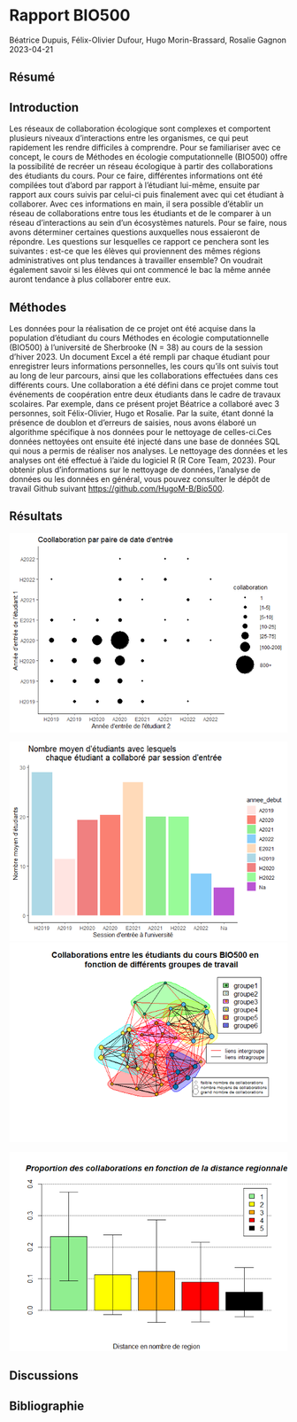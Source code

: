 Rapport BIO500
================
Béatrice Dupuis, Félix-Olivier Dufour, Hugo Morin-Brassard, Rosalie
Gagnon <br>
2023-04-21

## Résumé

## Introduction

Les réseaux de collaboration écologique sont complexes et comportent
plusieurs niveaux d’interactions entre les organismes, ce qui peut
rapidement les rendre difficiles à comprendre. Pour se familiariser avec
ce concept, le cours de Méthodes en écologie computationnelle (BIO500)
offre la possibilité de recréer un réseau écologique à partir des
collaborations des étudiants du cours. Pour ce faire, différentes
informations ont été compilées tout d’abord par rapport à l’étudiant
lui-même, ensuite par rapport aux cours suivis par celui-ci puis
finalement avec qui cet étudiant à collaborer. Avec ces informations en
main, il sera possible d’établir un réseau de collaborations entre tous
les étudiants et de le comparer à un réseau d’interactions au sein d’un
écosystèmes naturels. Pour se faire, nous avons déterminer certaines
questions auxquelles nous essaieront de répondre. Les questions sur
lesquelles ce rapport ce penchera sont les suivantes : est-ce que les
élèves qui proviennent des mêmes régions administratives ont plus
tendances à travailler ensemble? On voudrait également savoir si les
élèves qui ont commencé le bac la même année auront tendance à plus
collaborer entre eux.

## Méthodes

Les données pour la réalisation de ce projet ont été acquise dans la
population d’étudiant du cours Méthodes en écologie computationnelle
(BIO500) à l’université de Sherbrooke (N = 38) au cours de la session
d’hiver 2023. Un document Excel a été rempli par chaque étudiant pour
enregistrer leurs informations personnelles, les cours qu’ils ont suivis
tout au long de leur parcours, ainsi que les collaborations effectuées
dans ces différents cours. Une collaboration a été défini dans ce projet
comme tout événements de coopération entre deux étudiants dans le cadre
de travaux scolaires. Par exemple, dans ce présent projet Béatrice a
collaboré avec 3 personnes, soit Félix-Olivier, Hugo et Rosalie. Par la
suite, étant donné la présence de doublon et d’erreurs de saisies, nous
avons élaboré un algorithme spécifique à nos données pour le nettoyage
de celles-ci.Ces données nettoyées ont ensuite été injecté dans une base
de données SQL qui nous a permis de réaliser nos analyses. Le nettoyage
des données et les analyses ont été effectué à l’aide du logiciel R (R
Core Team, 2023). Pour obtenir plus d’informations sur le nettoyage de
données, l’analyse de données ou les données en général, vous pouvez
consulter le dépôt de travail Github suivant
<https://github.com/HugoM-B/Bio500>.

## Résultats

![](rapport_files/figure-gfm/unnamed-chunk-1-1.png)<!-- -->

![](rapport_files/figure-gfm/unnamed-chunk-2-1.png)<!-- -->
![](rapport_files/figure-gfm/unnamed-chunk-3-1.png)<!-- -->

![](rapport_files/figure-gfm/unnamed-chunk-4-1.png)<!-- -->

## Discussions

## Bibliographie
